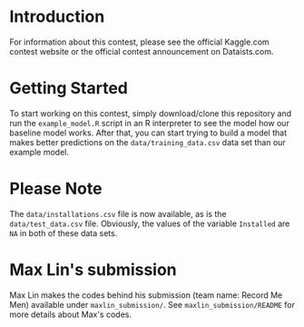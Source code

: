 # Introduction
For information about this contest, please see the official Kaggle.com contest website or the official contest announcement on Dataists.com.

# Getting Started
To start working on this contest, simply download/clone this repository and run the `example_model.R` script in an R interpreter to see the model how our baseline model works. After that, you can start trying to build a model that makes better predictions on the `data/training_data.csv` data set than our example model.

# Please Note
The `data/installations.csv` file is now available, as is the `data/test_data.csv` file. Obviously, the values of the variable `Installed` are `NA` in both of these data sets.

# Max Lin's submission
Max Lin makes the codes behind his submission (team name: Record Me Men) available under `maxlin_submission/`.  See `maxlin_submission/README` for more details about Max's codes.
